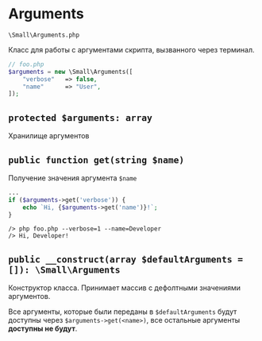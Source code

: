 # Arguments

`\Small\Arguments.php`

Класс для работы с аргументами скрипта, вызванного через терминал.

```php
// foo.php
$arguments = new \Small\Arguments([
    "verbose"   => false,
    "name"      => "User",
]);
```

## `protected $arguments: array`
Хранилище аргументов

## `public function get(string $name)`
Получение значения аргумента `$name`

```php
...
if ($arguments->get('verbose')) {
    echo `Hi, {$arguments->get('name')}!`;
}
```

```shell
/> php foo.php --verbose=1 --name=Developer
/> Hi, Developer!
```

## `public __construct(array $defaultArguments = []): \Small\Arguments`
Конструктор класса. Принимает массив с дефолтными значениями аргументов.

Все аргументы, которые были переданы в `$defaultArguments` будут доступны
через `$arguments->get(<name>)`, все остальные аргументы **доступны не будут**.